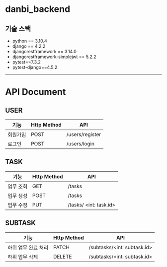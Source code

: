 # danbi_backend


## 기술 스택
* python == 3.10.4
* django == 4.2.2
* djangorestframework == 3.14.0
* djangorestframework-simplejwt == 5.2.2
* pytest==7.3.2
* pytest-django==4.5.2

<hr />

# API Document

## USER
|기능|Http Method| API |
|---|---|----------------|
|회원가입|POST| /users/register|
|로그인|POST|/users/login|


## TASK
|기능|Http Method| API |
|---|---|----------------|
|업무 조회|GET|/tasks|
|업무 생성|POST| /tasks |
|업무 수정|PUT|/tasks/ <int: task.id>|

## SUBTASK
|기능|Http Method| API |
|---|---|----------------|
|하위 업무 완료 처리|PATCH|/subtasks/<int: subtask.id>|
|하위 업무 삭제|DELETE|/subtasks/<int: subtask.id>|
